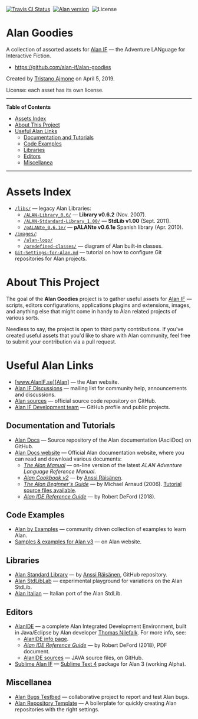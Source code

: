 [![Travis CI Status][travis badge]][travis link]&nbsp;
[![Alan version][alan badge]][alan link]&nbsp;
![License][license badge]

# Alan Goodies

A collection of assorted assets for [Alan IF] — the Adventure LANguage for Interactive Fiction.

- https://github.com/alan-if/alan-goodies

Created by [Tristano Ajmone] on April 5, 2019.

License: each asset has its own license.

-----

**Table of Contents**


<!-- MarkdownTOC autolink="true" bracket="round" autoanchor="false" lowercase="only_ascii" uri_encoding="true" levels="1,2,3,4" -->

- [Assets Index](#assets-index)
- [About This Project](#about-this-project)
- [Useful Alan Links](#useful-alan-links)
    - [Documentation and Tutorials](#documentation-and-tutorials)
    - [Code Examples](#code-examples)
    - [Libraries](#libraries)
    - [Editors](#editors)
    - [Miscellanea](#miscellanea)

<!-- /MarkdownTOC -->

-----


# Assets Index

- [`/libs/`](./libs) — legacy Alan Libraries:
    + [`/ALAN-Library_0.6/`][Lib 0.6] — **Library v0.6.2** (Nov. 2007).
    + [`/ALAN-Stdandard-Library_1.00/`][StdLib 1.00] — **StdLib v1.00** (Sept. 2011).
    + [`/pALANte_0.6.1e/`][pALANte 0.6.1e] — **pALANte v0.6.1e** Spanish library (Apr. 2010).
- [`/images/`](./images):
    + [`/alan-logo/`](./images/alan-logo/)
    + [`/predefined-classes/`](./images/predefined-classes/) — diagram of Alan built-in classes.
- [`Git-Settings-for-Alan.md`](./Git-Settings-for-Alan.md) — tutorial on how to configure Git repositories for Alan projects.

# About This Project

The goal of the __Alan Goodies__ project is to gather useful assets for [Alan IF] — scripts, editors configurations, applications plugins and extensions, images, and anything else that might come in handy to Alan related projects of various sorts.

Needless to say, the project is open to third party contributions.
If you've created useful assets that you'd like to share with Alan community, feel free to submit your contribution via a pull request.

# Useful Alan Links

- [www.AlanIF.se][Alan] — the Alan website.
- [Alan IF Discussions] — mailing list for community help, announcements and discussions.
- [Alan sources] — official source code repository on GitHub.
- [Alan IF Development team] — GitHub profile and public projects.

## Documentation and Tutorials

- [Alan Docs] — Source repository of the Alan documentation (AsciiDoc) on GitHub.
- [Alan Docs website] — Official Alan documentation website, where you can read and download various documents:
    + _[The Alan Manual]_ — on-line version of the latest _ALAN Adventure Language Reference Manual_.
    + _[Alan Cookbook v2]_ — by [Anssi Räisänen].
    + _[The Alan Beginner's Guide]_ — by Michael Arnaud (2006). [Tutorial source files available](https://github.com/alan-if/alan-docs/tree/master/alanguide/alanguide-code).
    + _[Alan IDE Reference Guide]_ — by Robert DeFord (2018).

## Code Examples

- [Alan by Examples] — community driven collection of examples to learn Alan.
- [Samples & examples for Alan v3] — on Alan website.

## Libraries

- [Alan Standard Library] — by [Anssi Räisänen], GitHub repository.
- [Alan StdLibLab] — experimental playground for variations on the Alan StdLib.
- [Alan Italian] — Italian port of the Alan StdLib.

## Editors

- [AlanIDE] — a complete Alan Integrated Development Environment, built in Java/Eclipse by Alan developer [Thomas Nilefalk]. For more info, see:
    + [AlanIDE info page].
    + _[Alan IDE Reference Guide]_ — by Robert DeFord (2018), PDF document.
    + [AlanIDE sources] — JAVA source files, on GitHub.
- [Sublime Alan IF] — [Sublime Text 4] package for Alan 3 (working Alpha).

## Miscellanea

- [Alan Bugs Testbed] — collaborative project to report and test Alan bugs.
- [Alan Repository Template] — A boilerplate for quickly creating Alan repositories with the right settings.


<!-----------------------------------------------------------------------------
                               REFERENCE LINKS
------------------------------------------------------------------------------>

[Alan Goodies]: https://github.com/alan-if/alan-goodies "Visit the Alan Goodies project on GitHub"

<!-- ALAN -->

[Alan]: https://www.alanif.se/ "Visit the Alan website"
[Alan IF]: https://www.alanif.se/ "Visit the Alan website"
[Alan IF Discussions]: https://groups.google.com/g/alan-if/ "Visit Alan IF discussions at Google Groups"
[Alan sources]: https://github.com/alan-if/alan/ "Visit the Alan source repository on GitHub"
[Alan SDK]: https://www.alanif.se/download-alan-v3/development-kits "Go to the Alan SDK section of the Alan website"

[Artistic License 2.0]: https://opensource.org/licenses/Artistic-2.0

<!-- AlanIDE -->

[AlanIDE]: https://www.alanif.se/download-alan-v3/alanide "Go to the AlanIDE download page on Alan website"
[AlanIDE info page]: https://www.alanif.se/information/alanide/alanide-intro "View the AlanIDE information page on Alan website"
[AlanIDE sources]: https://github.com/thoni56/alanide "Visit the AlanIDE source repository on GitHub"

<!-- Alan StdLib -->

[Alan Standard Library]: https://github.com/AnssiR66/AlanStdLib/ "Visit the official repository of the Alan Standard Library on GitHub"

<!-- misc Alan projects  -->

[Alan Bugs Testbed]: https://github.com/alan-if/alan-bugs-testbed "Visit the Alan Bugs Testbed project on GitHub"
[Alan Italian]: https://github.com/tajmone/Alan3-Italian "Visit the Alan Italian project on GitHub"
[Alan Repository Template]: https://github.com/alan-if/alan-repository-template "Visit the Alan Repository Template on GitHub"
[Alan StdLibLab]: https://github.com/tajmone/Alan-StdLibLab "Visit the Alan StdLibLab project on GitHub"
[Sublime Alan IF]: https://github.com/tajmone/sublime-alan-if "Visit the Sublime Alan IF project on GitHub"

<!-- Alan docs & tutorials -->

[Alan Docs]: https://github.com/alan-if/alan-docs "Visit the Alan Docs project on GitHub"
[Alan Docs website]: https://git.io/alan-docs "Visit the Alan Docs website"

[Alan Cookbook v2]: https://alan-if.github.io/alan-docs/alancookbook/alancookbookv2.pdf "Get the 'Alan Cookbook' (PDF format)"
[Alan IDE Reference Guide]: https://alan-if.github.io/alan-docs/ideguide/ideguide.pdf "Get the 'Alan IDE Reference Guide' (PDF format)"
[The Alan Beginner's Guide]: https://alan-if.github.io/alan-docs/alanguide/alanguide.html "The Alan Beginner's Guide (HTML edition)"
[The Alan Manual]: https://alan-if.github.io/alan-docs/manual-beta/manual.html "The Alan Manual, on-line edition"

[Samples & examples for Alan v3]: https://www.alanif.se/information/samples
[Alan by Examples]: https://github.com/alan-if/alan-by-examples "Visit the Alan by Examples project"

<!-- 3rd party tools & services -->

[Sublime Text 4]: https://www.sublimetext.com "Visit Sublime Text website"
[Travis CI]: https://travis-ci.com/ "Visit Travis CI website"

<!-- people and organizations -->

[Alan IF Development team]: https://github.com/alan-if "Visit the Alan Interactive Fiction Development team organization on GitHub"

[Anssi Räisänen]: https://github.com/AnssiR66 "View Anssi Räisänen's GitHub profile"
[Tristano Ajmone]: https://github.com/tajmone "View Tristano Ajmone's GitHub profile"
[Thomas Nilefalk]: https://github.com/thoni56 "View Thomas Nilefalk's GitHub profile"

<!-- badges -->

[travis badge]: https://travis-ci.com/alan-if/alan-goodies.svg?branch=master "Travis CI: EditorConfig validation status"
[travis link]: https://travis-ci.com/alan-if/alan-goodies
[alan badge]: https://img.shields.io/badge/ALAN-3.0beta7-yellow
[alan link]: https://www.alanif.se/download-alan-v3/development-kits/development-kits-3-0beta7 "Tested with Alan SDK 3.0beta7"
[license badge]: https://img.shields.io/badge/license-various-blue

<!-- project files & folders -->

[Lib 0.6]: ./libs/ALAN-Library_0.6/ "Navigate to ALAN Library v0.6 folder"
[StdLib 1.00]: ./libs/ALAN-Stdandard-Library_1.00/ "Navigate to Standard Library v1.00 folder"
[pALANte 0.6.1e]: ./libs/pALANte_0.6.1e/ "Navigate to pALANte v0.6.1e library folder"

<!-- EOF -->
